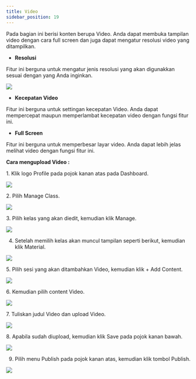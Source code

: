 ```yaml
---
title: Video
sidebar_position: 19
---
```

Pada bagian ini berisi konten berupa Video. Anda dapat membuka tampilan video dengan cara full screen dan juga dapat mengatur resolusi video yang ditampilkan. 

* **Resolusi**

Fitur ini berguna untuk mengatur jenis resolusi yang akan digunakkan sesuai dengan yang Anda inginkan.

![](/img/Enterprise-LMS-Video_1.2.png)

* **Kecepatan Video**

Fitur ini berguna untuk settingan kecepatan Video. Anda dapat mempercepat maupun memperlambat kecepatan video dengan fungsi fitur ini.

* **Full Screen**

Fitur ini berguna untuk memperbesar layar video. Anda dapat lebih jelas melihat video dengan fungsi fitur ini.

**Cara mengupload Video :**

1. Klik logo Profile pada pojok kanan atas pada Dashboard.

![](/img/degree-lecture-manage-class.jpg)

2. Pilih Manage Class.

![](/img/degree-lecture-manage-class-2.jpg)

3. Pilih kelas yang akan diedit, kemudian klik Manage.

![](/img/degree-lecture-manage-class-3.jpg)

4. Setelah memilih kelas akan muncul tampilan seperti berikut, kemudian klik Material.

![](/img/degree-lecture-manage-class-4.jpg)

5. Pilih sesi yang akan ditambahkan Video, kemudian klik + Add Content.

![](/img/articlee-5.jpg)

6. Kemudian pilih content Video.

![](/img/degree-lecture-video-2.jpg)

7. Tuliskan judul Video dan upload Video.

![](/img/degree-lecture-video-3.jpg)

8. Apabila sudah diupload, kemudian klik Save pada pojok kanan bawah.

![](/img/degree-lecture-video-4.jpg)

9. Pilih menu Publish pada pojok kanan atas, kemudian klik tombol Publish.

![](/img/degree-lecture-publish.jpg)
